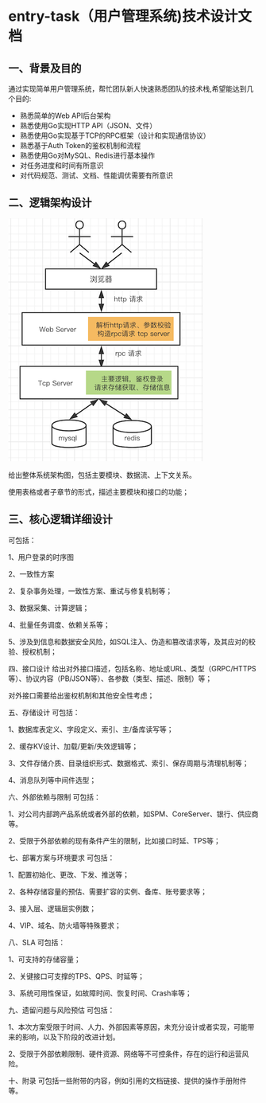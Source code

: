 # entry-task（用户管理系统)技术设计文档



## 一、背景及目的

  通过实现简单用户管理系统，帮忙团队新人快速熟悉团队的技术栈,希望能达到几个目的:

- 熟悉简单的Web API后台架构
- 熟悉使用Go实现HTTP API（JSON、文件）
- 熟悉使用Go实现基于TCP的RPC框架（设计和实现通信协议）
- 熟悉基于Auth Token的鉴权机制和流程
- 熟悉使用Go对MySQL、Redis进行基本操作
- 对任务进度和时间有所意识
- 对代码规范、测试、文档、性能调优需要有所意识


## 二、逻辑架构设计
![系统框架图](https://github.com/wxquare/enry_task/blob/master/doc/images/1.png)

给出整体系统架构图，包括主要模块、数据流、上下文关系。

使用表格或者子章节的形式，描述主要模块和接口的功能；



## 三、核心逻辑详细设计
可包括：

1、用户登录的时序图

2、一致性方案

2、复杂事务处理，一致性方案、重试与修复机制等；

3、数据采集、计算逻辑；

4、批量任务调度、依赖关系等；

5、涉及到信息和数据安全风险，如SQL注入、伪造和篡改请求等，及其应对的校验、授权机制；



四、接口设计
给出对外接口描述，包括名称、地址或URL、类型（GRPC/HTTPS等）、协议内容（PB/JSON等）、各参数（类型、描述、限制）等；

对外接口需要给出鉴权机制和其他安全性考虑；



五、存储设计
可包括：

1、数据库表定义、字段定义、索引、主/备库读写等；

2、缓存KV设计、加载/更新/失效逻辑等；

3、文件存储介质、目录组织形式、数据格式、索引、保存周期与清理机制等；

4、消息队列等中间件选型；



六、外部依赖与限制
可包括：

1、对公司内部跨产品系统或者外部的依赖，如SPM、CoreServer、银行、供应商等。

2、受限于外部依赖的现有条件产生的限制，比如接口时延、TPS等；



七、部署方案与环境要求
可包括：

1、配置初始化、更改、下发、推送等；

2、各种存储容量的预估、需要扩容的实例、备库、账号要求等；

3、接入层、逻辑层实例数；

4、VIP、域名、防火墙等特殊要求；



八、SLA
可包括：

1、可支持的存储容量；

2、关键接口可支撑的TPS、QPS、时延等；

3、系统可用性保证，如故障时间、恢复时间、Crash率等；



九、遗留问题与风险预估
可包括：

1、本次方案受限于时间、人力、外部因素等原因，未充分设计或者实现，可能带来的影响，以及下阶段的改进计划。

2、受限于外部依赖限制、硬件资源、网络等不可控条件，存在的运行和运营风险。



十、附录
可包括一些附带的内容，例如引用的文档链接、提供的操作手册附件等。
